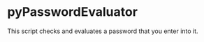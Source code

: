 pyPasswordEvaluator
=================

This script checks and evaluates a password that you enter into it.
